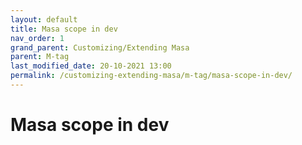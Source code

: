 ```yaml
---
layout: default
title: Masa scope in dev
nav_order: 1
grand_parent: Customizing/Extending Masa
parent: M-tag
last_modified_date: 20-10-2021 13:00
permalink: /customizing-extending-masa/m-tag/masa-scope-in-dev/
---
```


# Masa scope in dev
